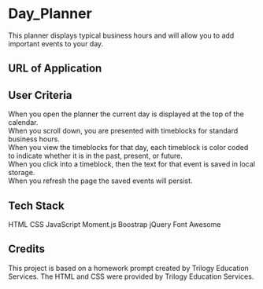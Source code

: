 # Day_Planner
This planner displays typical business hours and will allow you to add important events to your day.

## URL of Application

## User Criteria
When you open the planner the current day is displayed at the top of the calendar.  
When you scroll down, you are presented with timeblocks for standard business hours.  
When you view the timeblocks for that day, each timeblock is color coded to indicate whether it is in the past, present, or future.  
When you click into a timeblock, then the text for that event is saved in local storage.  
When you refresh the page the saved events will persist.

## Tech Stack
HTML
CSS
JavaScript
Moment.js
Boostrap
jQuery
Font Awesome

## Credits
This project is based on a homework prompt created by Trilogy Education Services. The HTML and CSS were provided by Trilogy Education Services.